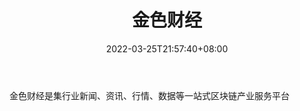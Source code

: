 ﻿---
weight: 1
title: "金色财经"
description: "金色财经是集行业新闻、资讯、行情、数据等一站式区块链产业服务平台"
date: 2022-03-25T21:57:40+08:00
lastmod: 2022-03-25T16:45:40+08:00
draft: false
authors: ["Metabd"]
featuredImage: "jinsecaijing.png"
link: ""
tags: ["元宇宙资讯","金色财经"]
categories: ["navigation"]
navigation: ["元宇宙资讯"]
lightgallery: true
toc: true
pinned: false
recommend: false
recommend1: false
---
金色财经是集行业新闻、资讯、行情、数据等一站式区块链产业服务平台

